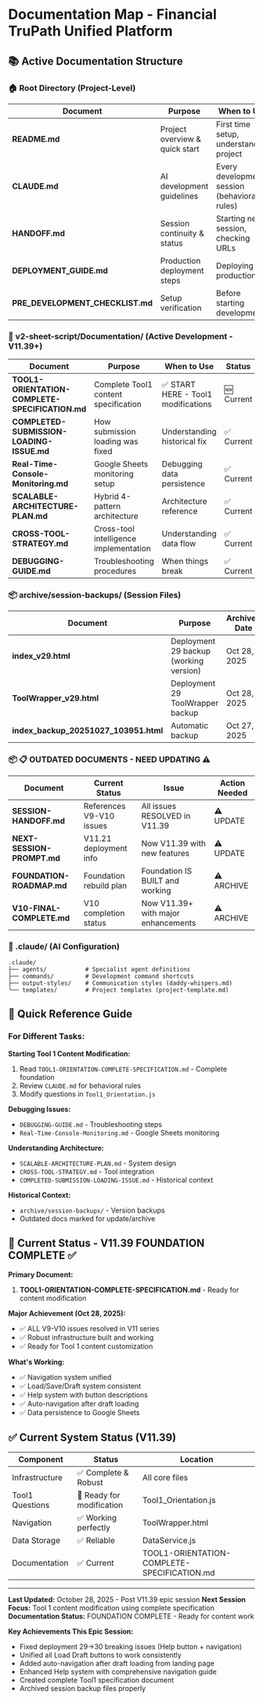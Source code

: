 # Documentation Map - Financial TruPath Unified Platform

## 📚 Active Documentation Structure

### 🏠 Root Directory (Project-Level)
| Document | Purpose | When to Use |
|----------|---------|-------------|
| **README.md** | Project overview & quick start | First time setup, understanding project |
| **CLAUDE.md** | AI development guidelines | Every development session (behavioral rules) |
| **HANDOFF.md** | Session continuity & status | Starting new session, checking URLs |
| **DEPLOYMENT_GUIDE.md** | Production deployment steps | Deploying to production |
| **PRE_DEVELOPMENT_CHECKLIST.md** | Setup verification | Before starting development |

### 📂 v2-sheet-script/Documentation/ (Active Development - V11.39+)
| Document | Purpose | When to Use | Status |
|----------|---------|-------------|---------|
| **TOOL1-ORIENTATION-COMPLETE-SPECIFICATION.md** | Complete Tool1 content specification | ✅ START HERE - Tool1 modifications | 🆕 Current |
| **COMPLETED-SUBMISSION-LOADING-ISSUE.md** | How submission loading was fixed | Understanding historical fix | ✅ Current |
| **Real-Time-Console-Monitoring.md** | Google Sheets monitoring setup | Debugging data persistence | ✅ Current |
| **SCALABLE-ARCHITECTURE-PLAN.md** | Hybrid 4-pattern architecture | Architecture reference | ✅ Current |
| **CROSS-TOOL-STRATEGY.md** | Cross-tool intelligence implementation | Understanding data flow | ✅ Current |
| **DEBUGGING-GUIDE.md** | Troubleshooting procedures | When things break | ✅ Current |

### 📦 archive/session-backups/ (Session Files)
| Document | Purpose | Archived Date |
|----------|---------|---------------|
| **index_v29.html** | Deployment 29 backup (working version) | Oct 28, 2025 |
| **ToolWrapper_v29.html** | Deployment 29 ToolWrapper backup | Oct 28, 2025 |
| **index_backup_20251027_103951.html** | Automatic backup | Oct 27, 2025 |

### 📦 📋 OUTDATED DOCUMENTS - NEED UPDATING ⚠️
| Document | Current Status | Issue | Action Needed |
|----------|---------------|-------|---------------|
| **SESSION-HANDOFF.md** | References V9-V10 issues | All issues RESOLVED in V11.39 | ⚠️ UPDATE |
| **NEXT-SESSION-PROMPT.md** | V11.21 deployment info | Now V11.39 with new features | ⚠️ UPDATE |
| **FOUNDATION-ROADMAP.md** | Foundation rebuild plan | Foundation IS BUILT and working | ⚠️ ARCHIVE |
| **V10-FINAL-COMPLETE.md** | V10 completion status | Now V11.39+ with major enhancements | ⚠️ ARCHIVE |

### 🤖 .claude/ (AI Configuration)
```
.claude/
├── agents/           # Specialist agent definitions
├── commands/         # Development command shortcuts
├── output-styles/    # Communication styles (daddy-whispers.md)
└── templates/        # Project templates (project-template.md)
```

## 🎯 Quick Reference Guide

### For Different Tasks:

**Starting Tool 1 Content Modification:**
1. Read `TOOL1-ORIENTATION-COMPLETE-SPECIFICATION.md` - Complete foundation
2. Review `CLAUDE.md` for behavioral rules  
3. Modify questions in `Tool1_Orientation.js`

**Debugging Issues:**
- `DEBUGGING-GUIDE.md` - Troubleshooting steps
- `Real-Time-Console-Monitoring.md` - Google Sheets monitoring

**Understanding Architecture:**
- `SCALABLE-ARCHITECTURE-PLAN.md` - System design
- `CROSS-TOOL-STRATEGY.md` - Tool integration
- `COMPLETED-SUBMISSION-LOADING-ISSUE.md` - Historical context

**Historical Context:**
- `archive/session-backups/` - Version backups
- Outdated docs marked for update/archive

## 📍 Current Status - V11.39 FOUNDATION COMPLETE ✅

**Primary Document:**
1. **TOOL1-ORIENTATION-COMPLETE-SPECIFICATION.md** - Ready for content modification

**Major Achievement (Oct 28, 2025):** 
- ✅ ALL V9-V10 issues resolved in V11 series
- ✅ Robust infrastructure built and working
- ✅ Ready for Tool 1 content customization

**What's Working:**
- ✅ Navigation system unified
- ✅ Load/Save/Draft system consistent  
- ✅ Help system with button descriptions
- ✅ Auto-navigation after draft loading
- ✅ Data persistence to Google Sheets

## ✅ Current System Status (V11.39)

| Component | Status | Location |
|----------|--------|----------|
| Infrastructure | ✅ Complete & Robust | All core files |
| Tool1 Questions | 📝 Ready for modification | Tool1_Orientation.js |
| Navigation | ✅ Working perfectly | ToolWrapper.html |
| Data Storage | ✅ Reliable | DataService.js |
| Documentation | ✅ Current | TOOL1-ORIENTATION-COMPLETE-SPECIFICATION.md |

---

**Last Updated:** October 28, 2025 - Post V11.39 epic session
**Next Session Focus:** Tool 1 content modification using complete specification
**Documentation Status:** FOUNDATION COMPLETE - Ready for content work

**Key Achievements This Epic Session:**
- Fixed deployment 29→30 breaking issues (Help button + navigation)
- Unified all Load Draft buttons to work consistently  
- Added auto-navigation after draft loading from landing page
- Enhanced Help system with comprehensive navigation guide
- Created complete Tool1 specification document
- Archived session backup files properly